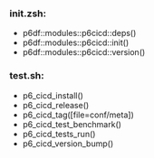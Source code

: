 ### init.zsh:
- p6df::modules::p6cicd::deps()
- p6df::modules::p6cicd::init()
- p6df::modules::p6cicd::version()

### test.sh:
- p6_cicd_install()
- p6_cicd_release()
- p6_cicd_tag([file=conf/meta])
- p6_cicd_test_benchmark()
- p6_cicd_tests_run()
- p6_cicd_version_bump()

